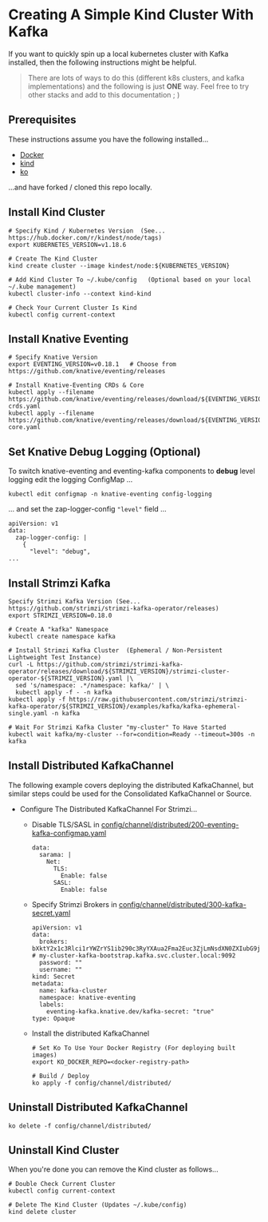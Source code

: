 # Creating A Simple Kind Cluster With Kafka

If you want to quickly spin up a local kubernetes cluster with Kafka installed,
then the following instructions might be helpful.

> There are lots of ways to do this (different k8s clusters, and kafka
> implementations) and the following is just **ONE** way. Feel free to try other
> stacks and add to this documentation ; )

## Prerequisites

These instructions assume you have the following installed...

- [Docker](https://www.docker.com/products/docker-desktop)
- [kind](https://kind.sigs.k8s.io/)
- [ko](https://github.com/google/ko)

...and have forked / cloned this repo locally.

## Install Kind Cluster

```
# Specify Kind / Kubernetes Version  (See... https://hub.docker.com/r/kindest/node/tags)
export KUBERNETES_VERSION=v1.18.6

# Create The Kind Cluster
kind create cluster --image kindest/node:${KUBERNETES_VERSION}

# Add Kind Cluster To ~/.kube/config   (Optional based on your local ~/.kube management)
kubectl cluster-info --context kind-kind

# Check Your Current Cluster Is Kind
kubectl config current-context
```

## Install Knative Eventing

```
# Specify Knative Version
export EVENTING_VERSION=v0.18.1   # Choose from https://github.com/knative/eventing/releases

# Install Knative-Eventing CRDs & Core
kubectl apply --filename https://github.com/knative/eventing/releases/download/${EVENTING_VERSION}/eventing-crds.yaml
kubectl apply --filename https://github.com/knative/eventing/releases/download/${EVENTING_VERSION}/eventing-core.yaml
```

## Set Knative Debug Logging (Optional)

To switch knative-eventing and eventing-kafka components to **debug** level
logging edit the logging ConfigMap ...

```
kubectl edit configmap -n knative-eventing config-logging
```

... and set the zap-logger-config `"level"` field ...

```
apiVersion: v1
data:
  zap-logger-config: |
    {
      "level": "debug",
...
```

## Install Strimzi Kafka

```
Specify Strimzi Kafka Version (See... https://github.com/strimzi/strimzi-kafka-operator/releases)
export STRIMZI_VERSION=0.18.0

# Create A "kafka" Namespace
kubectl create namespace kafka

# Install Strimzi Kafka Cluster  (Ephemeral / Non-Persistent Lightweight Test Instance)
curl -L https://github.com/strimzi/strimzi-kafka-operator/releases/download/${STRIMZI_VERSION}/strimzi-cluster-operator-${STRIMZI_VERSION}.yaml |\
  sed 's/namespace: .*/namespace: kafka/' | \
  kubectl apply -f - -n kafka
kubectl apply -f https://raw.githubusercontent.com/strimzi/strimzi-kafka-operator/${STRIMZI_VERSION}/examples/kafka/kafka-ephemeral-single.yaml -n kafka

# Wait For Strimzi Kafka Cluster "my-cluster" To Have Started
kubectl wait kafka/my-cluster --for=condition=Ready --timeout=300s -n kafka
```

## Install Distributed KafkaChannel

The following example covers deploying the distributed KafkaChannel, but similar
steps could be used for the Consolidated KafkaChannel or Source.

- Configure The Distributed KafkaChannel For Strimzi...

  - Disable TLS/SASL in
    [config/channel/distributed/200-eventing-kafka-configmap.yaml](../config/channel/distributed/300-eventing-kafka-configmap.yaml)
    ```
    data:
      sarama: |
        Net:
          TLS:
            Enable: false
          SASL:
            Enable: false
    ```
  - Specify Strimzi Brokers in
    [config/channel/distributed/300-kafka-secret.yaml](../config/channel/distributed/300-kafka-secret.yaml)

    ```
    apiVersion: v1
    data:
      brokers: bXktY2x1c3Rlci1rYWZrYS1ib290c3RyYXAua2Fma2Euc3ZjLmNsdXN0ZXIubG9jYWw6OTA5Mg== # my-cluster-kafka-bootstrap.kafka.svc.cluster.local:9092
      password: ""
      username: ""
    kind: Secret
    metadata:
      name: kafka-cluster
      namespace: knative-eventing
      labels:
        eventing-kafka.knative.dev/kafka-secret: "true"
    type: Opaque
    ```

  - Install the distributed KafkaChannel

    ```
    # Set Ko To Use Your Docker Registry (For deploying built images)
    export KO_DOCKER_REPO=<docker-registry-path>

    # Build / Deploy
    ko apply -f config/channel/distributed/
    ```

## Uninstall Distributed KafkaChannel

```
ko delete -f config/channel/distributed/
```

## Uninstall Kind Cluster

When you're done you can remove the Kind cluster as follows...

```
# Double Check Current Cluster
kubectl config current-context

# Delete The Kind Cluster (Updates ~/.kube/config)
kind delete cluster
```
